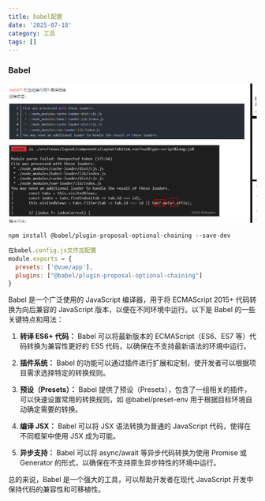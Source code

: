 ```yaml
---
title: babel配置
date: '2025-07-18'
category: 工具
tags: []
---
```

### Babel

![1703731331700](../images/1703731331700.png)



```shell
npm install @babel/plugin-proposal-optional-chaining --save-dev

```

```js
在babel.config.js文件加配置
module.exports = {
  presets: ['@vue/app'],
  plugins: ["@babel/plugin-proposal-optional-chaining"]
}
```

Babel 是一个广泛使用的 JavaScript 编译器，用于将 ECMAScript 2015+ 代码转换为向后兼容的 JavaScript 版本，以便在不同环境中运行。以下是 Babel 的一些关键特点和用法：

1. **转译 ES6+ 代码：** Babel 可以将最新版本的 ECMAScript（ES6、ES7 等）代码转换为兼容性更好的 ES5 代码，以确保在不支持最新语法的环境中运行。

2. **插件系统：** Babel 的功能可以通过插件进行扩展和定制，使开发者可以根据项目需求选择特定的转换规则。

3. **预设（Presets）：** Babel 提供了预设（Presets），包含了一组相关的插件，可以快速设置常用的转换规则，如 @babel/preset-env 用于根据目标环境自动确定需要的转换。

4. **编译 JSX：** Babel 可以将 JSX 语法转换为普通的 JavaScript 代码，使得在不同框架中使用 JSX 成为可能。

5. **异步支持：** Babel 可以将 async/await 等异步代码转换为使用 Promise 或 Generator 的形式，以确保在不支持原生异步特性的环境中运行。

总的来说，Babel 是一个强大的工具，可以帮助开发者在现代 JavaScript 开发中保持代码的兼容性和可移植性。
